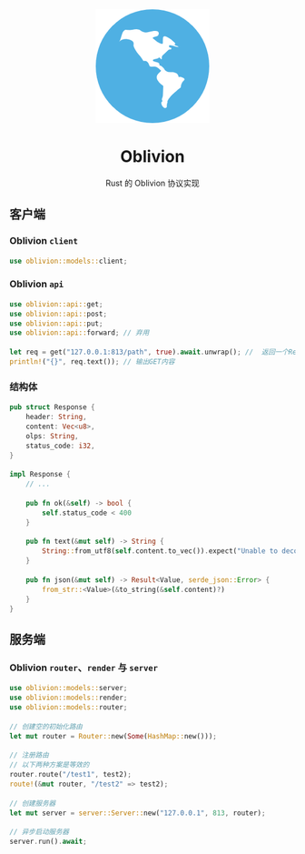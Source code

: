 <div align="center">
    <img src="./static/favicon.png" alt="未知访客" width="200" height="200"></img>
</div>

<div align="center">

# Oblivion

Rust 的 Oblivion 协议实现

</div>

## 客户端

### Oblivion `client`

```rust
use oblivion::models::client;
```

### Oblivion `api`

```rust
use oblivion::api::get;
use oblivion::api::post;
use oblivion::api::put;
use oblivion::api::forward; // 弃用

let req = get("127.0.0.1:813/path", true).await.unwrap(); //  返回一个Response结构体
println!("{}", req.text()); // 输出GET内容
```

### 结构体

```rust
pub struct Response {
    header: String,
    content: Vec<u8>,
    olps: String,
    status_code: i32,
}

impl Response {
    // ...

    pub fn ok(&self) -> bool {
        self.status_code < 400
    }

    pub fn text(&mut self) -> String {
        String::from_utf8(self.content.to_vec()).expect("Unable to decode.")
    }

    pub fn json(&mut self) -> Result<Value, serde_json::Error> {
        from_str::<Value>(&to_string(&self.content)?)
    }
}
```

## 服务端

### Oblivion `router`、`render` 与 `server`

```rust
use oblivion::models::server;
use oblivion::models::render;
use oblivion::models::router;

// 创建空的初始化路由
let mut router = Router::new(Some(HashMap::new()));

// 注册路由
// 以下两种方案是等效的
router.route("/test1", test2);
route!(&mut router, "/test2" => test2);

// 创建服务器
let mut server = server::Server::new("127.0.0.1", 813, router);

// 异步启动服务器
server.run().await;
```
